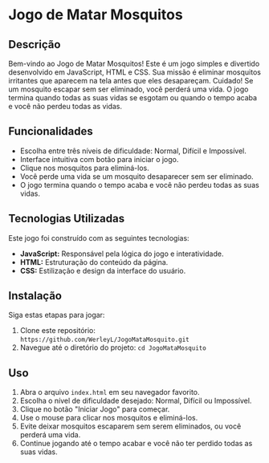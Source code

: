 # Jogo de Matar Mosquitos

## Descrição
Bem-vindo ao Jogo de Matar Mosquitos! Este é um jogo simples e divertido desenvolvido em JavaScript, HTML e CSS. Sua missão é eliminar mosquitos irritantes que aparecem na tela antes que eles desapareçam. Cuidado! Se um mosquito escapar sem ser eliminado, você perderá uma vida. O jogo termina quando todas as suas vidas se esgotam ou quando o tempo acaba e você não perdeu todas as vidas.

## Funcionalidades
- Escolha entre três níveis de dificuldade: Normal, Difícil e Impossível.
- Interface intuitiva com botão para iniciar o jogo.
- Clique nos mosquitos para eliminá-los.
- Você perde uma vida se um mosquito desaparecer sem ser eliminado.
- O jogo termina quando o tempo acaba e você não perdeu todas as suas vidas.

## Tecnologias Utilizadas
Este jogo foi construído com as seguintes tecnologias:
- **JavaScript:** Responsável pela lógica do jogo e interatividade.
- **HTML:** Estruturação do conteúdo da página.
- **CSS:** Estilização e design da interface do usuário.

## Instalação
Siga estas etapas para jogar:
1. Clone este repositório: `https://github.com/WerleyL/JogoMataMosquito.git`
2. Navegue até o diretório do projeto: `cd JogoMataMosquito`

## Uso
1. Abra o arquivo `index.html` em seu navegador favorito.
2. Escolha o nível de dificuldade desejado: Normal, Difícil ou Impossível.
3. Clique no botão "Iniciar Jogo" para começar.
4. Use o mouse para clicar nos mosquitos e eliminá-los.
5. Evite deixar mosquitos escaparem sem serem eliminados, ou você perderá uma vida.
6. Continue jogando até o tempo acabar e você não ter perdido todas as suas vidas.
